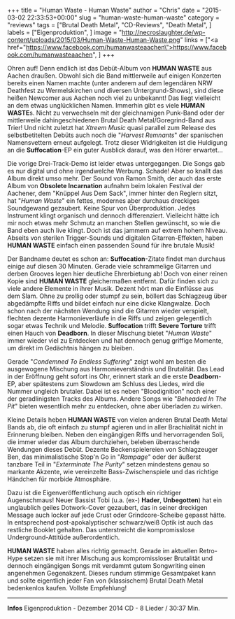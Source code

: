 +++
title = "Human Waste - Human Waste"
author = "Chris"
date = "2015-03-02 22:33:53+00:00"
slug = "human-waste-human-waste"
category = "reviews"
tags = ["Brutal Death Metal", "CD-Reviews", "Death Metal", ]
labels = ["Eigenproduktion", ]
image = "http://necroslaughter.de/wp-content/uploads/2015/03/Human-Waste-Human-Waste.png"
links = ["<a href=\"https://www.facebook.com/humanwasteaachen\">https://www.facebook.com/humanwasteaachen</a>", ]
+++

Ohren auf! Denn endlich ist das Debüt-Album von **HUMAN WASTE** aus Aachen draußen. Obwohl sich die Band mittlerweile auf einigen Konzerten bereits einen Namen machte (unter anderem auf dem legendären NRW Deathfest zu Wermelskirchen und diversen Untergrund-Shows), sind diese heißen Newcomer aus Aachen noch viel zu unbekannt! Das liegt vielleicht an dem etwas unglücklichen Namen. Immerhin gibt es viele **HUMAN WASTE**s. Nicht zu verwechseln mit der gleichnamigen Punk-Band oder der mittlerweile dahingeschiedenen Brutal Death Metal/Goregrind-Band aus Trier! Und nicht zuletzt hat _Xtreem Music_ quasi parallel zum Release des selbstbetitelten Debüts auch noch die "_Harvest Remnants_" der spanischen Namensvettern erneut aufgelegt. Trotz dieser Widrigkeiten ist die Huldigung an die **Suffocation**-EP ein guter Ausblick darauf, was den Hörer erwartet...

Die vorige Drei-Track-Demo ist leider etwas untergegangen. Die Songs gab es nur digital und ohne irgendwelche Werbung. Schade! Aber so knallt das Album direkt umso mehr. Der Sound von Ramon Smith, der auch das erste Album von **Obsolete Incarnation** aufnahm beim lokalen Festival der Aachener, dem "Knüppel Aus Dem Sack", immer hinter den Reglern sitzt, hat "_Human Waste_" ein fettes, modernes aber durchaus dreckiges Soundgewand gezaubert. Keine Spur von Überproduktion. Jedes Instrument klingt organisch und dennoch differenziert. Vielleicht hätte ich mir noch etwas mehr Schmutz an manchen Stellen gewünscht, so wie die Band eben auch live klingt. Doch ist das jammern auf extrem hohem Niveau. Abseits von sterilen Trigger-Sounds und digitalen Gitarren-Effekten, haben **HUMAN WASTE** einfach einen passenden Sound für ihre brutale Musik!

Der Bandname deutet es schon an: **Suffocation**-Zitate findet man durchaus einige auf diesen 30 Minuten. Gerade viele schrammelige Gitarren und derben Grooves legen hier deutliche Ehrerbietung ab! Doch von einer reinen Kopie sind **HUMAN WASTE** gleichermaßen entfernt. Dafür finden sich zu viele andere Elemente in ihrer Musik. Dezent hört man die Einflüsse aus dem Slam. Ohne zu prollig oder stumpf zu sein, böllert das Schlagzeug über abgedämpfte Riffs und bildet einfach nur eine dicke Klangwalze. Doch schon nach der nächsten Wendung sind die Gitarren wieder verspielt, flechten dezente Harmonieverläufe in die Riffs und zeigen gelegentlich sogar etwas Technik und Melodie. **Suffocation** trifft **Severe Torture** trifft einen Hauch von **Deadborn**. In dieser Mischung bietet "_Human Waste_" immer wieder viel zu Entdecken und hat dennoch genug griffige Momente, um direkt im Gedächtnis hängen zu bleiben.

Gerade "_Condemned To Endless Suffering_" zeigt wohl am besten die ausgewogene Mischung aus Harmonieverständnis und Brutalität. Das Lead in der Eröffnung geht sofort ins Ohr, erinnert stark an die erste **Deadborn**-EP, aber spätestens zum Slowdown am Schluss des Liedes, wird die Nummer ungleich brutaler. Dabei ist es neben "Bloodignition" noch einer der geradlinigsten Tracks des Albums. Andere Songs wie "_Beheaded In The Pit_" bieten wesentlich mehr zu entdecken, ohne aber überladen zu wirken.

Kleine Details heben **HUMAN WASTE** von vielen anderen Brutal Death Metal Bands ab, die oft einfach zu stumpf agieren und in aller Brachialität nicht in Erinnerung bleiben. Neben den eingängigen Riffs und hervorragenden Soli, die immer wieder das Album durchziehen, beleben überraschende Wendungen dieses Debüt. Dezente Beckenspielereien von Schlagzeuger Ben, das minimalistische Stop'n Go in "_Rampage_" oder der äußerst tanzbare Teil in "_Exterminate The Purity_" setzen mindestens genau so markante Akzente, wie vereinzelte Bass-Zwischenspiele und das richtige Händchen für morbide Atmosphäre.

Dazu ist die Eigenveröffentlichung auch optisch ein richtiger Augenschmaus! Neuer Bassist Tobi (u.a. (ex-) **Hader**, **Unbegotten**) hat ein unglaublich geiles Dotwork-Cover gezaubert, das in seiner dreckigen Message auch locker auf jede Crust oder Grindcore-Scheibe gepasst hätte. In entsprechend post-apokalyptischer schwarz/weiß Optik ist auch das restliche Booklet gehalten. Das unterstreicht die kompromisslose Underground-Attitüde außerordentlich.

**HUMAN WASTE** haben alles richtig gemacht. Gerade im aktuellen Retro-Hype setzen sie mit ihrer Mischung aus kompromissloser Brutalität und dennoch eingängigen Songs mit verdammt gutem Songwriting einen angenehmen Gegenakzent. Dieses rundum stimmige Gesamtpaket kann und sollte eigentlich jeder Fan von (klassischem) Brutal Death Metal bedenkenlos kaufen. Vollste Empfehlung!



---
**Infos**
Eigenproduktion - Dezember 2014
CD - 8 Lieder / 30:37 Min.
